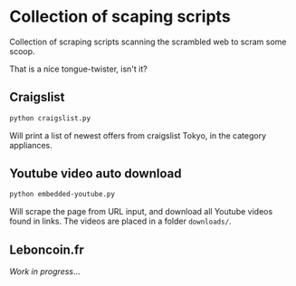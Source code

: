 # Collection of scaping scripts #
Collection of scraping scripts scanning the scrambled web to scram some scoop.

That is a nice tongue-twister, isn't it?

## Craigslist ##
```bash
python craigslist.py
```
Will print a list of newest offers from craigslist Tokyo, in the category appliances.

## Youtube video auto download ##
```bash
python embedded-youtube.py
```
Will scrape the page from URL input, and download all Youtube videos found in links. The videos are placed in a folder `downloads/`.

## Leboncoin.fr ##
*Work in progress*...
